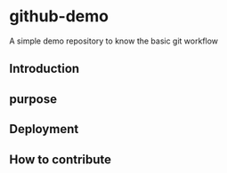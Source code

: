 # github-demo
A simple demo repository to know the basic git workflow
## Introduction

## purpose

## Deployment

## How to contribute

